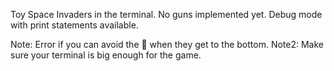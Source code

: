 Toy Space Invaders in the terminal. No guns implemented yet. Debug mode with print statements available. 

Note: Error if you can avoid the 👾 when they get to the bottom.
Note2: Make sure your terminal is big enough for the game.